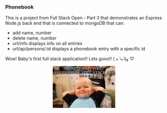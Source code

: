 ### Phonebook

This is a project from Full Stack Open - Part 3 that demonstrates an Express Node.js back end that is connected to mongoDB that can:

- add name, number
- delete name, number
- url/info displays info on all entries
- url/api/persons/:id displays a phonebook entry with a specific id

Wow! Baby's first full stack application!! Lets gooo!! ( ๑ ˃̵ᴗ˂̵)و ♡

<div align="center">
  <img src="./assets/baby's-first-meme.jpg" alt="accurate meme portraying author" width='200px'/>
</div>
